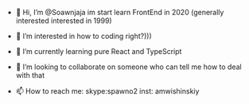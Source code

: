 - 👋 Hi, I’m @Soawnjaja im start learn FrontEnd in 2020 (generally interested interested in 1999)
- 👀 I’m interested in how to coding right?)))
- 🌱 I’m currently learning pure React and TypeScript

- 💞️ I’m looking to collaborate on someone who can tell me how to deal with that
- 📫 How to reach me:
skype:spawno2
inst: amwishinskiy

<!---
Soawnjaja/Soawnjaja is a ✨ special ✨ repository because its `README.md` (this file) appears on your GitHub profile.
You can click the Preview link to take a look at your changes.
--->
